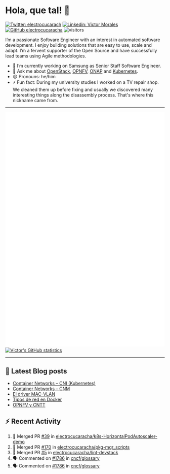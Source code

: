 # Hola, que tal! 👋

[![Twitter: electrocucarach](https://img.shields.io/twitter/follow/electrocucarach?style=social)](https://twitter.com/electrocucarach)
[![Linkedin: Victor Morales](https://img.shields.io/badge/-VictorMorales-blue?style=flat-square&logo=Linkedin&logoColor=white&link=https://www.linkedin.com/in/electrocucaracha/)](https://www.linkedin.com/in/electrocucaracha/)
[![GitHub electrocucaracha](https://img.shields.io/github/followers/electrocucaracha?label=follow&style=social)](https://github.com/electrocucaracha)
![visitors](https://visitor-badge.glitch.me/badge?page_id=electrocucaracha.electrocucaracha)

I’m a passionate Software Engineer with an interest in automated
software development. I enjoy building solutions that are easy to use,
scale and adapt. I’m a fervent supporter of the Open Source and have
successfully lead teams using Agile methodologies.

- 🔭 I’m currently working on Samsung as Senior Staff Software
Engineer.
- 💬 Ask me about [OpenStack](https://www.openstack.org/),
[OPNFV](https://www.opnfv.org/), [ONAP](https://www.onap.org/) and
[Kubernetes](https://kubernetes.io/).
- 😄 Pronouns: he/him
- ⚡ Fun fact: During my university studies I worked on a TV repair
shop. We cleaned them up before fixing and usually we discovered many
interesting things along the disassembly process. That's where this
nickname came from.

---

![Metrics](https://github.com/electrocucaracha/electrocucaracha/blob/master/github-metrics.svg)
[![Victor's GitHub statistics](https://github-readme-stats.vercel.app/api?username=electrocucaracha)](https://github.com/anuraghazra/github-readme-stats#github-stats-card)

---

## 📘 Latest Blog posts

<!-- BLOG-POST-LIST:START -->
- [Container Networks – CNI &lpar;Kubernetes&rpar;](https://electrocucaracha.com/2021/07/05/container-networks-cni/)
- [Container Networks – CNM](https://electrocucaracha.com/2020/08/28/container-network-model/)
- [El driver MAC-VLAN](https://electrocucaracha.com/2020/07/01/el-driver-mac-vlan/)
- [Tipos de red en Docker](https://electrocucaracha.com/2020/06/13/tipos-de-red-en-docker/)
- [OPNFV y CNTT](https://electrocucaracha.com/2020/05/29/opnfv-y-cntt/)
<!-- BLOG-POST-LIST:END -->

## :zap: Recent Activity

<!--START_SECTION:activity-->
1. 🎉 Merged PR [#39](https://github.com/electrocucaracha/k8s-HorizontalPodAutoscaler-demo/pull/39) in [electrocucaracha/k8s-HorizontalPodAutoscaler-demo](https://github.com/electrocucaracha/k8s-HorizontalPodAutoscaler-demo)
2. 🎉 Merged PR [#170](https://github.com/electrocucaracha/pkg-mgr_scripts/pull/170) in [electrocucaracha/pkg-mgr_scripts](https://github.com/electrocucaracha/pkg-mgr_scripts)
3. 🎉 Merged PR [#5](https://github.com/electrocucaracha/lint-devstack/pull/5) in [electrocucaracha/lint-devstack](https://github.com/electrocucaracha/lint-devstack)
4. 🗣 Commented on [#1786](https://github.com/cncf/glossary/issues/1786) in [cncf/glossary](https://github.com/cncf/glossary)
5. 🗣 Commented on [#1786](https://github.com/cncf/glossary/issues/1786) in [cncf/glossary](https://github.com/cncf/glossary)
<!--END_SECTION:activity-->

